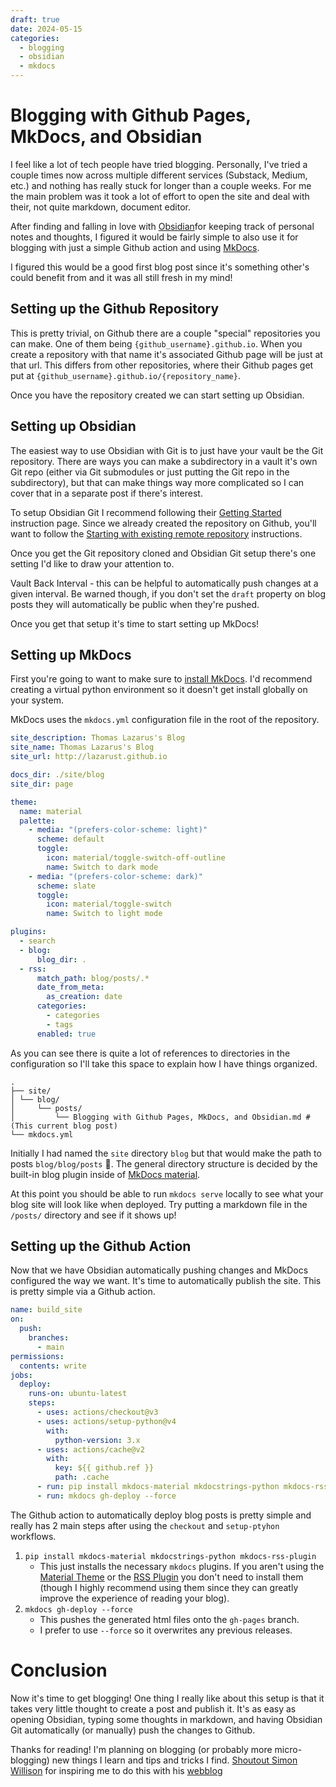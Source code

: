 ```yaml
---
draft: true
date: 2024-05-15
categories:
  - blogging
  - obsidian
  - mkdocs
---
```

# Blogging with Github Pages, MkDocs, and Obsidian
I feel like a lot of tech people have tried blogging. Personally, I've tried a couple times now across multiple different services (Substack, Medium, etc.) and nothing has really stuck for longer than a couple weeks. For me the main problem was it took a lot of effort to open the site and deal with their, not quite markdown, document editor. 

After finding and falling in love with [Obsidian](https://obsidian.md/)for keeping track of personal notes and thoughts, I figured it would be fairly simple to also use it for blogging with just a simple Github action and using [MkDocs](https://www.mkdocs.org/).

I figured this would be a good first blog post since it's something other's could benefit from and it was all still fresh in my mind! 

<!-- more -->

## Setting up the Github Repository
This is pretty trivial, on Github there are a couple "special" repositories you can make. One of them being `{github_username}.github.io`. When you create a repository with that name it's associated Github page will be just at that url. This differs from other repositories, where their Github pages get put at `{github_username}.github.io/{repository_name}`. 

Once you have the repository created we can start setting up Obsidian. 

## Setting up Obsidian
The easiest way to use Obsidian with Git is to just have your vault be the Git repository. There are ways you can make a subdirectory in a vault it's own Git repo (either via Git submodules or just putting the Git repo in the subdirectory), but that can make things way more complicated so I can cover that in a separate post if there's interest. 

To setup Obsidian Git I recommend following their [Getting Started](https://publish.obsidian.md/git-doc/Getting+Started) instruction page. Since we already created the repository on Github, you'll want to follow the [Starting with existing remote repository](https://publish.obsidian.md/git-doc/Getting+Started#Start+with+existing+remote+repository) instructions. 

Once you get the Git repository cloned and Obsidian Git setup there's one setting I'd like to draw your attention to. 

Vault Back Interval - this can be helpful to automatically push changes at a given interval. Be warned though, if you don't set the `draft` property on blog posts they will automatically be public when they're pushed. 

Once you get that setup it's time to start setting up MkDocs!

## Setting up MkDocs
First you're going to want to make sure to [install MkDocs](https://www.mkdocs.org/user-guide/installation/). I'd recommend creating a virtual python environment so it doesn't get install globally on your system. 

MkDocs uses the `mkdocs.yml` configuration file in the root of the repository.

```yml
site_description: Thomas Lazarus's Blog
site_name: Thomas Lazarus's Blog
site_url: http://lazarust.github.io

docs_dir: ./site/blog
site_dir: page

theme:
  name: material
  palette:
    - media: "(prefers-color-scheme: light)"
      scheme: default
      toggle:
        icon: material/toggle-switch-off-outline
        name: Switch to dark mode
    - media: "(prefers-color-scheme: dark)"
      scheme: slate
      toggle:
        icon: material/toggle-switch
        name: Switch to light mode

plugins:
  - search
  - blog:
      blog_dir: .
  - rss:
      match_path: blog/posts/.*
      date_from_meta:
        as_creation: date
      categories:
        - categories
        - tags
      enabled: true
```

As you can see there is quite a lot of references to directories in the configuration so I'll take this space to explain how I have things organized. 

```
. 
├── site/ 
│ └── blog/ 
│     └── posts/ 
│         └── Blogging with Github Pages, MkDocs, and Obsidian.md #(This current blog post) 
└── mkdocs.yml
```

Initially I had named the `site` directory `blog` but that would make the path to posts `blog/blog/posts` 🤮. The general directory structure is decided by the built-in blog plugin inside of [MkDocs material](https://squidfunk.github.io/mkdocs-material/plugins/blog/).

At this point you should be able to run `mkdocs serve` locally to see what your blog site will look like when deployed. Try putting a markdown file in the `/posts/` directory and see if it shows up! 

## Setting up the Github Action
Now that we have Obsidian automatically pushing changes and MkDocs configured the way we want. It's time to automatically publish the site. This is pretty simple via a Github action. 

```yml
name: build_site
on:
  push:
    branches:
      - main
permissions:
  contents: write
jobs:
  deploy:
    runs-on: ubuntu-latest
    steps:
      - uses: actions/checkout@v3
      - uses: actions/setup-python@v4
        with:
          python-version: 3.x
      - uses: actions/cache@v2
        with:
          key: ${{ github.ref }}
          path: .cache
      - run: pip install mkdocs-material mkdocstrings-python mkdocs-rss-plugin
      - run: mkdocs gh-deploy --force
```

The Github action to automatically deploy blog posts is pretty simple and really has 2 main steps after using the `checkout` and `setup-ptyhon` workflows. 
1. `pip install mkdocs-material mkdocstrings-python mkdocs-rss-plugin`
	- This just installs the necessary `mkdocs` plugins. If you aren't using the [Material Theme](https://squidfunk.github.io/mkdocs-material/) or the [RSS Plugin](https://guts.github.io/mkdocs-rss-plugin/) you don't need to install them (though I highly recommend using them since they can greatly improve the experience of reading your blog).
2. `mkdocs gh-deploy --force`
	- This pushes the generated html files onto the `gh-pages` branch. 
	- I prefer to use `--force` so it overwrites any previous releases.

# Conclusion
Now it's time to get blogging! One thing I really like about this setup is that it takes very little thought to create a post and publish it. It's as easy as opening Obsidian, typing some thoughts in markdown, and having Obsidian Git automatically (or manually) push the changes to Github. 


Thanks for reading! I'm planning on blogging (or probably more micro-blogging) new things I learn and tips and tricks I find. [Shoutout Simon Willison](https://x.com/simonw/) for inspiring me to do this with his [webblog](https://simonwillison.net/)